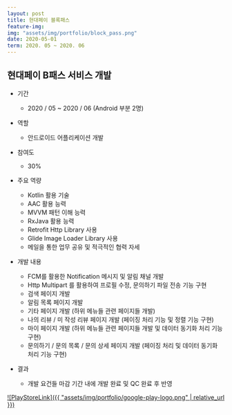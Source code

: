 ```yaml
---
layout: post
title: 현대페이 블록패스
feature-img: 
img: "assets/img/portfolio/block_pass.png"
date: 2020-05-01
term: 2020. 05 ~ 2020. 06
---
```


## 현대페이 B패스 서비스 개발

* 기간
    - 2020 / 05 ~ 2020 / 06 (Android 부분 2명)
    
* 역할
    - 안드로이드 어플리케이션 개발
    
* 참여도
    - 30%
    
* 주요 역량
    - Kotlin 활용 기술
    - AAC 활용 능력
    - MVVM 패턴 이해 능력
    - RxJava 활용 능력
    - Retrofit Http Library 사용
    - Glide Image Loader Library 사용
    - 메일을 통한 업무 공유 및 적극적인 협력 자세

* 개발 내용
    - FCM를 활용한 Notification 메시지 및 알림 채널 개발
    - Http Multipart 를 활용하여 프로필 수정, 문의하기 파일 전송 기능 구현
    - 검색 페이지 개발
    - 알림 목록 페이지 개발
    - 기타 페이지 개발
    (하위 메뉴들 관련 페이지들 개발)
    - 나의 리뷰 / 미 작성 리뷰 페이지 개발
    (페이징 처리 기능 및 정렬 기능 구현)
    - 마이 페이지 개발
    (하위 메뉴들 관련 페이지들 개발 및 데이터 동기화 처리 기능 구현)
    - 문의하기 / 문의 목록 / 문의 상세 페이지 개발
    (페이징 처리 및 데이터 동기화 처리 기능 구현)

* 결과
    - 개발 요건들 마감 기간 내에 개발 완료 및 QC 완료 후 반영

[![PlayStoreLink]({{ "assets/img/portfolio/google-play-logo.png" | relative_url }})](https://bit.ly/33rRvFm)
